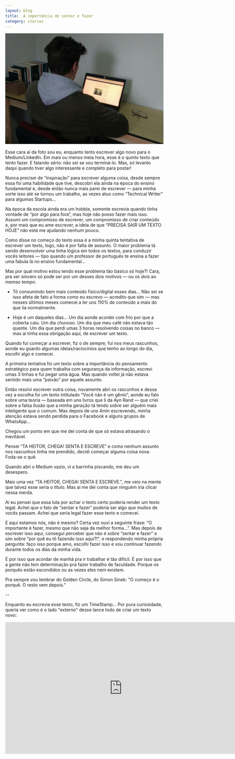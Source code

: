 ```yaml
---
layout: blog
title:  A importância de sentar e fazer
category: stories
---
```


<p align="center">
    <img src="/images/posts/write.jpeg">
</p>

Esse cara aí da foto sou eu, enquanto tento escrever algo novo para o Medium/LinkedIn. Em mais ou menos meia hora, esse é o quinto texto que tento fazer. E falando sério: não sei se vou terminá-lo. Mas, só levanto daqui quando tiver algo interessante e completo para postar!

Nunca precisei de “inspiração” para escrever alguma coisa, desde sempre essa foi uma habilidade que tive, descobri ela ainda na época do ensino fundamental e, desde então nunca mais parei de escrever — para minha sorte isso até se tornou um trabalho, as vezes atuo como “Technical Writer” para algumas Startups…

Na época da escola ainda era um hobbie, somente escrevia quando tinha vontade de “por algo para fora”, mas hoje não posso fazer mais isso. Assumi um compromisso de escrever, um compromisso de criar conteúdo e, por mais que eu ame escrever, a ideia de que “PRECISA SAIR UM TEXTO HOJE” não está me ajudando nenhum pouco.

Como disse no começo do texto essa é a minha quinta tentativa de escrever um texto, logo, não é por falta de assunto. O maior problema tá sendo desenvolver uma linha lógica em todos os textos, para conduzir vocês leitores — tipo quando um professor de português te ensina a fazer uma fabula lá no ensino fundamental…

Mas por qual motivo estou tendo esse problema tão básico só hoje?! Cara, pra ser sincero só pode ser por um desses dois motivos — ou os dois ao memso tempo:

 - Tô consumindo bem mais conteúdo físico/digital esses dias… Não sei se isso afeta de fato a forma como eu escrevo — acredito que sim — mas nesses últimos meses comecei a ler uns 110% de conteúdo a mais do que lia normalmente.

 - Hoje é um daqueles dias… Um dia aonde acordei com frio por que a coberta caiu. Um dia chuvoso. Um dia que meu café não estava tão quente. Um dia que perdi umas 3 horas resolvendo coisas no banco — mas aí tinha essa obrigação aqui, de escrever um texto.

Quando fui começar a escrever, fiz o de sempre, fui nos meus rascunhos, aonde eu guardo algumas ideias/raciocínios que tenho ao longo do dia, escolhi algo e comecei.

A primeira tentativa foi um texto sobre a importância do pensamento estratégico para quem trabalha com segurança da informação, escrevi umas 3 linhas e fui pegar uma água. Mas quando voltei já não estava sentido mais uma “paixão” por aquele assunto. 

Então resolvi escrever outra coisa, novamente abri os rascunhos e dessa vez a escolha foi um texto intitulado “Você não é um gênio”, aonde eu falo sobre uma teoria — baseada em uns livros que li da Ayn Rand — que criei sobre a falsa ilusão que a minha geração tá tendo sobre ser alguém mais inteligente que o comum. Mas depois de uns 4min escrevendo, minha atenção estava sendo perdida para o Facebook e alguns grupos de WhatsApp…

Chegou um ponto em que me dei conta de que só estava atrasando o inevitável.

Pensei “TA HEITOR, CHEGA! SENTA E ESCREVE” e como nenhum assunto nos rascunhos tinha me prendido, decidi começar alguma coisa nova. Foda-se o quê.

Quando abri o Medium vazio, vi a barrinha piscando, me deu um desespero.

Mais uma vez “TA HEITOR, CHEGA! SENTA E ESCREVE.", me veio na mente que talvez esse seria o título. Mas aí me dei conta que ninguém iria clicar nessa merda.

Aí eu pensei que essa luta por achar o texto certo poderia render um texto legal. Achei que o fato de “sentar e fazer” poderia ser algo que muitos de vocês passam. Achei que seria legal fazer esse texto e comecei.

E aqui estamos nós, não é mesmo? Certa vez ouvi a seguinte frase: “O importante é fazer, mesmo que não seja da melhor forma…”. Mas depois de escrever isso aqui, consegui perceber que não é sobre “sentar e fazer” e sim sobre “por quê eu tô fazendo isso aqui?!”, e respondendo minha própria pergunta: faço isso porque amo, escolhi fazer isso e vou continuar fazendo durante todos os dias da minha vida.

É por isso que acordar de manhã pra ir trabalhar é tão difícil. É por isso que a gente não tem determinação pra fazer trabalho de faculdade. Porque os porquês estão escondidos ou as vezes eles nem existem.

Pra sempre vou lembrar do Golden Circle, do Simon Sinek: "O começo é o porquê. O resto vem depois."

--

Enquanto eu escrevia esse texto, fiz um TimeStamp… Por pura curiosidade, queria ver como é o lado "externo" desse lance todo de criar um texto novo:

<p align="center">
<iframe width="744" height="419" src="https://www.youtube.com/embed/w_hRVENvqrU" frameborder="0" allow="autoplay; encrypted-media" allowfullscreen></iframe>
</p>
